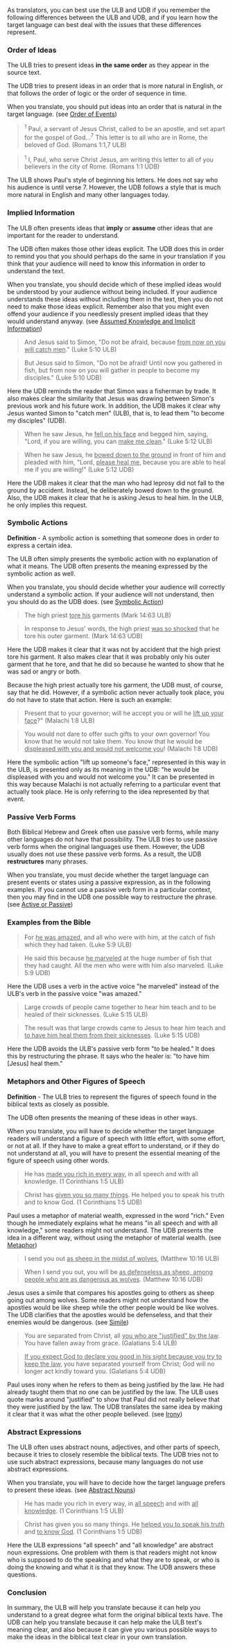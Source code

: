 
As translators, you can best use the ULB and UDB if you remember the following differences between the ULB and UDB, and if you learn how the target language can best deal with the issues that these differences represent.

### Order of Ideas

The ULB tries to present ideas **in the same order** as they appear in the source text.

The UDB tries to present ideas in an order that is more natural in English, or that follows the order of logic or the order of sequence in time.

When you translate, you should put ideas into an order that is natural in the target language. (see [Order of Events](../figs-events/01.md))

<blockquote><sup>1</sup>  Paul, a servant of Jesus Christ, called to be an apostle, and set apart for the gospel of God...<sup>7</sup>  This letter is to all who are in Rome, the beloved of God. (Romans 1:1,7 ULB)</blockquote>



<blockquote><sup>1</sup>  I, Paul, who serve Christ Jesus, am writing this letter to all of you believers in the city of Rome. (Romans 1:1 UDB)</blockquote>

The ULB shows Paul's style of beginning his letters. He does not say who his audience is until verse 7. However, the UDB follows a style that is much more natural in English and many other languages today.

### Implied Information

The ULB often presents ideas that **imply** or **assume** other ideas that are important for the reader to understand.

The UDB often makes those other ideas explicit. The UDB does this in order to remind you that you should perhaps do the same in your translation if you think that your audience will need to know this information in order to understand the text.

When you translate, you should decide which of these implied ideas would be understood by your audience without being included. If your audience understands these ideas without including them in the text, then you do not need to make those ideas explicit. Remember also that you might even offend your audience if you needlessly present implied ideas that they would understand anyway. (see [Assumed Knowledge and Implicit Information](../figs-explicit/01.md))

>And Jesus said to Simon, "Do not be afraid, because <u>from now on you will catch men</u>." (Luke 5:10 ULB)

<blockquote>But Jesus said to Simon, "Do not be afraid! Until now you gathered in fish, but from now on you will gather in people to become my disciples." (Luke 5:10 UDB)</blockquote>

Here the UDB reminds the reader that Simon was a fisherman by trade. It also makes clear the similarity that Jesus was drawing between Simon's previous work and his future work. In addition, the UDB makes it clear why Jesus wanted Simon to "catch men" (ULB), that is, to lead them "to become my disciples" (UDB).

>When he saw Jesus, he <u>fell on his face</u> and begged him, saying, "Lord, if you are willing, you can <u>make me clean</u>." (Luke 5:12 ULB)

<blockquote>When he saw Jesus, he <u>bowed down to the ground</u> in front of him and pleaded with him, "Lord, <u>please heal me</u>, because you are able to heal me if you are willing!" (Luke 5:12 UDB)</blockquote>

Here the UDB makes it clear that the man who had leprosy did not fall to the ground by accident. Instead, he deliberately bowed down to the ground. Also, the UDB makes it clear that he is asking Jesus to heal him. In the ULB, he only implies this request.

### Symbolic Actions

**Definition** - A symbolic action is something that someone does in order to express a certain idea.

The ULB often simply presents the symbolic action with no explanation of what it means. The UDB often presents the meaning expressed by the symbolic action as well.

When you translate, you should decide whether your audience will correctly understand a symbolic action. If your audience will not understand, then you should do as the UDB does. (see [Symbolic Action](../translate-symaction/01.md))
>The high priest <u>tore his</u> garments (Mark 14:63 ULB)

<blockquote>In response to Jesus' words, the high priest <u>was so shocked</u> that he tore his outer garment.  (Mark 14:63 UDB)</blockquote>

Here the UDB makes it clear that it was not by accident that the high priest tore his garment. It also makes clear that it was probably only his outer garment that he tore, and that he did so because he wanted to show that he was sad or angry or both.

Because the high priest actually tore his garment, the UDB must, of course, say that he did. However, if a symbolic action never actually took place, you do not have to state that action. Here is such an example:

>Present that to your governor; will he accept you or will he <u>lift up your face</u>?" (Malachi 1:8 ULB)

<blockquote>You would not dare to offer such gifts to your own governor! You know that he would not take them. You know that he would be <u>displeased with you and would not welcome you</u>! (Malachi 1:8 UDB) </blockquote>

Here the symbolic action "lift up someone's face," represented in this way in the ULB, is presented only as its meaning in the UDB: "he would be displeased with you and would not welcome you." It can be presented in this way because Malachi is not actually referring to a particular event that actually took place. He is only referring to the idea represented by that event.

### Passive Verb Forms

Both Biblical Hebrew and Greek often use passive verb forms, while many other languages do not have that possibility. The ULB tries to use passive verb forms when the original languages use them. However, the UDB usually does not use these passive verb forms. As a result, the UDB **restructures** many phrases.

When you translate, you must decide whether the target language can present events or states using a passive expression, as in the following examples. If you cannot use a passive verb form in a particular context, then you may find in the UDB one possible way to restructure the phrase. (see [Active or Passive](../figs-activepassive/01.md))

### Examples from the Bible

>For <u>he was amazed</u>, and all who were with him, at the catch of fish which they had taken. (Luke 5:9 ULB)

<blockquote>He said this because <u>he marveled</u> at the huge number of fish that they had caught. All the men who were with him also marveled. (Luke 5:9 UDB)</blockquote>

Here the UDB uses a verb in the active voice "he marveled" instead of the ULB's verb in the passive voice "was amazed."

>Large crowds of people came together to hear him teach and to be healed of their sicknesses. (Luke 5:15 ULB)

<blockquote>The result was that large crowds came to Jesus to hear him teach and <u>to have him heal them from their sicknesses</u>. (Luke 5:15 UDB)</blockquote>

Here the UDB avoids the ULB's passive verb form "to be healed." It does this by restructuring the phrase. It says who the healer is: "to have him [Jesus] heal them."

### Metaphors and Other Figures of Speech

**Definition** - The ULB tries to represent the figures of speech found in the biblical texts as closely as possible.

The UDB often presents the meaning of these ideas in other ways.

When you translate, you will have to decide whether the target language readers will understand a figure of speech with little effort, with some effort, or not at all. If they have to make a great effort to understand, or if they do not understand at all, you will have to present the essential meaning of the figure of speech using other words.

>He has <u>made you rich in every way</u>, in all speech and with all knowledge. (1 Corinthians 1:5 ULB)

<blockquote>Christ has <u>given you so many things</u>. He helped you to speak his truth and to know God. (1 Corinthians 1:5 UDB)</blockquote>

Paul uses a metaphor of material wealth, expressed in the word "rich." Even though he immediately explains what he means "in all speech and with all knowledge," some readers might not understand. The UDB presents the idea in a different way, without using the metaphor of material wealth. (see [Metaphor](../figs-metaphor/01.md))

>I send you out <u>as sheep in the midst of wolves</u>, (Matthew 10:16 ULB)

<blockquote>When I send you out, you will be <u>as defenseless as sheep, among people who are as dangerous as wolves</u>. (Matthew 10:16 UDB)</blockquote>

Jesus uses a simile that compares his apostles going to others as sheep going out among wolves. Some readers might not understand how the apostles would be like sheep while the other people would be like wolves. The UDB clarifies that the apostles would be defenseless, and that their enemies would be dangerous. (see [Simile](../figs-simile/01.md))

>You are separated from Christ, all <u>you who are "justified" by the law</u>. You have fallen away from grace. (Galatians 5:4 ULB)

<blockquote><u>If you expect God to declare you good in his sight because you try to keep the law</u>, you have separated yourself from Christ; God will no longer act kindly toward you. (Galatians 5:4 UDB)</blockquote>

Paul uses irony when he refers to them as being justified by the law. He had already taught them that no one can be justified by the law. The ULB uses quote marks around "justified" to show that Paul did not really believe that they were justified by the law. The UDB translates the same idea by making it clear that it was what the other people believed. (see [Irony](../figs-irony/01.md))

### Abstract Expressions

The ULB often uses abstract nouns, adjectives, and other parts of speech, because it tries to closely resemble the biblical texts.
The UDB tries not to use such abstract expressions, because many languages do not use abstract expressions.

When you translate, you will have to decide how the target language prefers to present these ideas. (see [Abstract Nouns](../figs-abstractnouns/01.md))

>He has made you rich in every way, in <u>all speech</u> and with <u>all knowledge</u>. (1 Corinthians 1:5 ULB)

<blockquote>Christ has given you so many things. He <u>helped you to speak his truth</u> and <u>to know God</u>. (1 Corinthians 1:5 UDB)</blockquote>

Here the ULB expressions "all speech" and "all knowledge" are abstract noun expressions. One problem with them is that readers might not know who is supposed to do the speaking and what they are to speak, or who is doing the knowing and what it is that they know. The UDB answers these questions.

### Conclusion

In summary, the ULB will help you translate because it can help you understand to a great degree what form the original biblical texts have. The UDB can help you translate because it can help make the ULB text's meaning clear, and also because it can give you various possible ways to make the ideas in the biblical text clear in your own translation.
